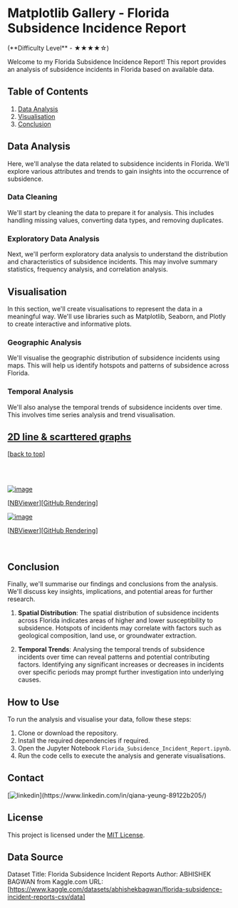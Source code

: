 # Matplotlib Gallery - Florida Subsidence Incidence Report 
<div align="left">(<a>**Difficulty Level** -  ★★★★☆</a>)</div>

Welcome to my Florida Subsidence Incidence Report! This report provides an analysis of subsidence incidents in Florida based on available data.

## Table of Contents
1. [Data Analysis](#data-analysis)
2. [Visualisation](#visualisation)
3. [Conclusion](#conclusion)

## Data Analysis
Here, we'll analyse the data related to subsidence incidents in Florida. We'll explore various attributes and trends to gain insights into the occurrence of subsidence.

### Data Cleaning
We'll start by cleaning the data to prepare it for analysis. This includes handling missing values, converting data types, and removing duplicates.

### Exploratory Data Analysis
Next, we'll perform exploratory data analysis to understand the distribution and characteristics of subsidence incidents. This may involve summary statistics, frequency analysis, and correlation analysis.

## Visualisation
In this section, we'll create visualisations to represent the data in a meaningful way. We'll use libraries such as Matplotlib, Seaborn, and Plotly to create interactive and informative plots.

### Geographic Analysis
We'll visualise the geographic distribution of subsidence incidents using maps. This will help us identify hotspots and patterns of subsidence across Florida.

### Temporal Analysis
We'll also analyse the temporal trends of subsidence incidents over time. This involves time series analysis and trend visualisation.

## [2D line & scarttered graphs](./ipynb/plotting.ipynb)

[[back to top](https://github.com/qianayeung/Florida-Subsidence-Incidence-Report/blob/main/README.md)]

<br>
<br>


<a href='./ipynb/plotting'>![image](https://github.com/qianayeung/Florida-Subsidence-Incidence-Report/assets/141664041/ebb3ebb4-56b0-4d1a-8903-85480ae11045)</a>

[[NBViewer](https://github.com/qianayeung/Florida-Subsidence-Incidence-Report/blob/main/data%20plotting.ipynb)][[GitHub Rendering](https://github.com/qianayeung/Florida-Subsidence-Incidence-Report/assets/141664041/ebb3ebb4-56b0-4d1a-8903-85480ae11045)]
<br>

<a href='./ipynb/plotting'>![image](https://github.com/qianayeung/Florida-Subsidence-Incidence-Report/assets/141664041/1e51c384-531d-474d-971e-fec0a843aa46)</a>

[[NBViewer](https://github.com/qianayeung/Florida-Subsidence-Incidence-Report/blob/main/data%20plotting.ipynb)][[GitHub Rendering](https://github.com/qianayeung/Florida-Subsidence-Incidence-Report/assets/141664041/1e51c384-531d-474d-971e-fec0a843aa46)]


<br>

## Conclusion
Finally, we'll summarise our findings and conclusions from the analysis. We'll discuss key insights, implications, and potential areas for further research.

1. **Spatial Distribution**: The spatial distribution of subsidence incidents across Florida indicates areas of higher and lower susceptibility to subsidence. Hotspots of incidents may correlate with factors such as geological composition, land use, or groundwater extraction.

2. **Temporal Trends**: Analysing the temporal trends of subsidence incidents over time can reveal patterns and potential contributing factors. Identifying any significant increases or decreases in incidents over specific periods may prompt further investigation into underlying causes.

## How to Use
To run the analysis and visualise your data, follow these steps:
1. Clone or download the repository.
2. Install the required dependencies if required.
3. Open the Jupyter Notebook `Florida_Subsidence_Incident_Report.ipynb`.
4. Run the code cells to execute the analysis and generate visualisations.

## Contact 

 [![linkedin](https://img.shields.io/badge/LinkedIn-0077B5?style=for-the-badge&logo=linkedin&logoColor=white")](https://www.linkedin.com/in/qiana-yeung-89122b205/) 
 
<a id="top"></a>




## License
This project is licensed under the [MIT License](LICENSE).

## Data Source
Dataset Title: Florida Subsidence Incident Reports
Author: ABHISHEK BAGWAN from Kaggle.com
URL: [https://www.kaggle.com/datasets/abhishekbagwan/florida-subsidence-incident-reports-csv/data]
